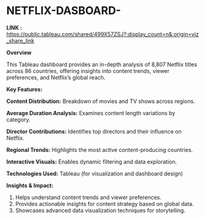 # NETFLIX-DASBOARD-

**LINK :** https://public.tableau.com/shared/499X57ZSJ?:display_count=n&:origin=viz_share_link 

**Overview**

This Tableau dashboard provides an in-depth analysis of 8,807 Netflix titles across 86 countries, offering insights into content trends, viewer preferences, and Netflix’s global reach.

**Key Features:**

**Content Distribution:** Breakdown of movies and TV shows across regions.

**Average Duration Analysis:** Examines content length variations by category.

**Director Contributions:** Identifies top directors and their influence on Netflix.

**Regional Trends:** Highlights the most active content-producing countries.

**Interactive Visuals:** Enables dynamic filtering and data exploration.

**Technologies Used:**
Tableau (for visualization and dashboard design)

**Insights & Impact:**

1. Helps understand content trends and viewer preferences.
2. Provides actionable insights for content strategy based on global data.
3. Showcases advanced data visualization techniques for storytelling.
